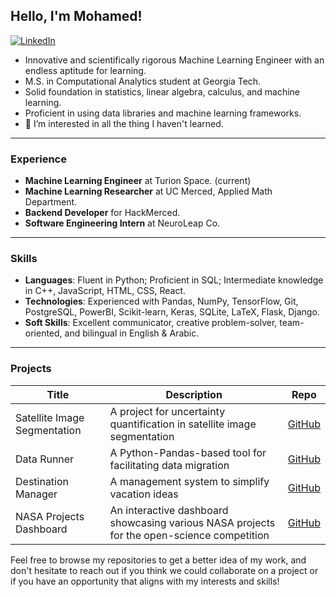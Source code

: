 ## Hello, I'm Mohamed!
[![LinkedIn](https://img.shields.io/badge/LinkedIn-Profile-blue)](https://www.linkedin.com/in/mohamed-hasan-4b850418a/)

- Innovative and scientifically rigorous Machine Learning Engineer with an endless aptitude for learning.
- M.S. in Computational Analytics student at Georgia Tech.
- Solid foundation in statistics, linear algebra, calculus, and machine learning.
- Proficient in using data libraries and machine learning frameworks.
- 👀 I’m interested in all the thing I haven't learned.

---
### Experience

- **Machine Learning Engineer** at Turion Space. (current)
- **Machine Learning Researcher** at UC Merced, Applied Math Department.
- **Backend Developer** for HackMerced.
- **Software Engineering Intern** at NeuroLeap Co.

---
### Skills
- **Languages**: Fluent in Python; Proficient in SQL; Intermediate knowledge in C++, JavaScript, HTML, CSS, React.
- **Technologies**: Experienced with Pandas, NumPy, TensorFlow, Git, PostgreSQL, PowerBI, Scikit-learn, Keras, SQLite, LaTeX, Flask, Django.
- **Soft Skills**: Excellent communicator, creative problem-solver, team-oriented, and bilingual in English & Arabic.

---
### Projects

| Title                            | Description                                                              | Repo              |
| -------------------------------- | ------------------------------------------------------------------------ | ----------------- |
| Satellite Image Segmentation     | A project for uncertainty quantification in satellite image segmentation | [GitHub](https://github.com/mustachemo/Uncertainty-Quantification-in-Satellite-Image-Segmentation)       |
| Data Runner                      | A Python-Pandas-based tool for facilitating data migration               | [GitHub](https://github.com/mustachemo/data-runner)       |
| Destination Manager              |  A management system to simplify vacation ideas                          | [GitHub](https://github.com/mustachemo/destination-manager)       |
| NASA Projects Dashboard          | An interactive dashboard showcasing various NASA projects for the open-science competition      | [GitHub](https://github.com/mustachemo/NASA-projects-dashboard)       |

Feel free to browse my repositories to get a better idea of my work, and don't hesitate to reach out if you think we could collaborate on a project or if you have an opportunity that aligns with my interests and skills!
